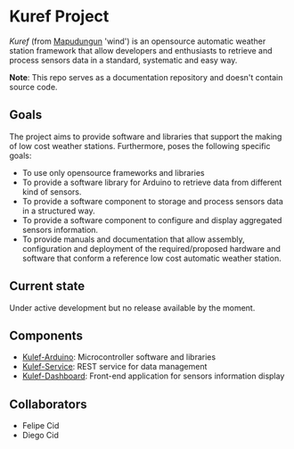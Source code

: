 # Kuref Project
*Kuref* (from [Mapudungun](https://en.wikipedia.org/wiki/Mapuche_language) 'wind') is an opensource automatic weather station framework that allow developers and enthusiasts to retrieve and process sensors data in a standard, systematic and easy way.

**Note**: This repo serves as a documentation repository and doesn't contain source code.

## Goals

The project aims to provide software and libraries that support the making of low cost weather stations. Furthermore, poses the following specific goals:
*  To use only opensource frameworks and libraries
*  To provide a software library for Arduino to retrieve data from different kind of sensors.
*  To provide a software component to storage and process sensors data in a structured way.
*  To provide a software component to configure and display aggregated sensors information.
*  To provide manuals and documentation that allow assembly, configuration and deployment of the required/proposed hardware and software that conform a reference low cost automatic weather station.

## Current state

Under active development but no release available by the moment.

## Components

*  [Kulef-Arduino](https://github.com/dcidallendes/kuref-arduino): Microcontroller software and libraries
*  [Kulef-Service](https://github.com/dcidallendes/kuref-service): REST service for data management
*  [Kulef-Dashboard](https://github.com/dcidallendes/kuref-dashboard): Front-end application for sensors information display

## Collaborators
*  Felipe Cid
*  Diego Cid
